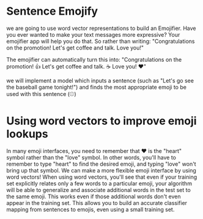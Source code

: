 # Sentence Emojify

we are going to use word vector representations to build an Emojifier.
Have you ever wanted to make your text messages more expressive? Your emojifier app will help you do that. So rather than writing:
"Congratulations on the promotion! Let's get coffee and talk. Love you!"

The emojifier can automatically turn this into:
"Congratulations on the promotion! 👍 Let's get coffee and talk. ☕️ Love you! ❤️"

we will implement a model which inputs a sentence (such as "Let's go see the baseball game tonight!")
and finds the most appropriate emoji to be used with this sentence (⚾️)

# Using word vectors to improve emoji lookups
In many emoji interfaces, you need to remember that ❤️ is the "heart" symbol rather than the "love" symbol.
In other words, you'll have to remember to type "heart" to find the desired emoji, and typing "love" won't bring up that symbol.
We can make a more flexible emoji interface by using word vectors!
When using word vectors, you'll see that even if your training set explicitly relates only a few words to a particular emoji, your algorithm will be able to generalize and associate additional words in the test set to the same emoji.
This works even if those additional words don't even appear in the training set.
This allows you to build an accurate classifier mapping from sentences to emojis, even using a small training set.
